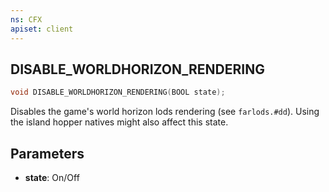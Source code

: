 ```yaml
---
ns: CFX
apiset: client
---
```

## DISABLE_WORLDHORIZON_RENDERING

```c
void DISABLE_WORLDHORIZON_RENDERING(BOOL state);
```

Disables the game's world horizon lods rendering (see `farlods.#dd`).
Using the island hopper natives might also affect this state.

## Parameters
* **state**: On/Off
